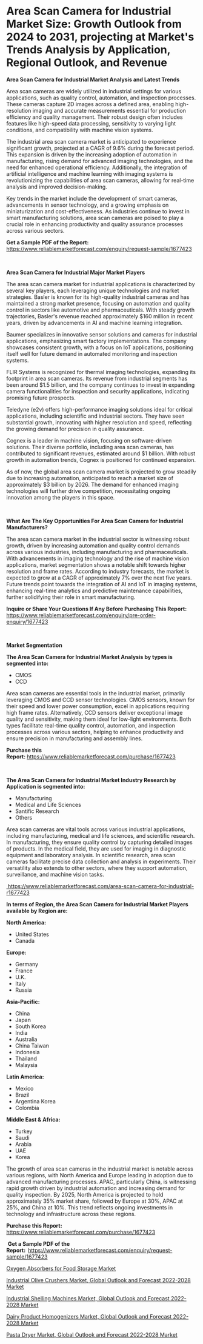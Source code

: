 <p><h1>Area Scan Camera for Industrial Market Size: Growth Outlook from 2024 to 2031, projecting at Market's Trends Analysis by Application, Regional Outlook, and Revenue</h1></p><p><strong>Area Scan Camera for Industrial Market Analysis and Latest Trends</strong></p>
<p><p>Area scan cameras are widely utilized in industrial settings for various applications, such as quality control, automation, and inspection processes. These cameras capture 2D images across a defined area, enabling high-resolution imaging and accurate measurements essential for production efficiency and quality management. Their robust design often includes features like high-speed data processing, sensitivity to varying light conditions, and compatibility with machine vision systems.</p><p>The industrial area scan camera market is anticipated to experience significant growth, projected at a CAGR of 9.6% during the forecast period. This expansion is driven by the increasing adoption of automation in manufacturing, rising demand for advanced imaging technologies, and the need for enhanced operational efficiency. Additionally, the integration of artificial intelligence and machine learning with imaging systems is revolutionizing the capabilities of area scan cameras, allowing for real-time analysis and improved decision-making.</p><p>Key trends in the market include the development of smart cameras, advancements in sensor technology, and a growing emphasis on miniaturization and cost-effectiveness. As industries continue to invest in smart manufacturing solutions, area scan cameras are poised to play a crucial role in enhancing productivity and quality assurance processes across various sectors.</p></p>
<p><strong>Get a Sample PDF of the Report:&nbsp;</strong> <a href="https://www.reliablemarketforecast.com/enquiry/request-sample/1677423?utm_campaign=1474&utm_medium=2&utm_source=Github&utm_content=ia&utm_term=14102024&utm_id=area-scan-camera-for-industrial">https://www.reliablemarketforecast.com/enquiry/request-sample/1677423</a></p>
<p>&nbsp;</p>
<p><strong>Area Scan Camera for Industrial Major Market Players</strong></p>
<p><p>The area scan camera market for industrial applications is characterized by several key players, each leveraging unique technologies and market strategies. Basler is known for its high-quality industrial cameras and has maintained a strong market presence, focusing on automation and quality control in sectors like automotive and pharmaceuticals. With steady growth trajectories, Basler's revenue reached approximately $160 million in recent years, driven by advancements in AI and machine learning integration.</p><p>Baumer specializes in innovative sensor solutions and cameras for industrial applications, emphasizing smart factory implementations. The company showcases consistent growth, with a focus on IoT applications, positioning itself well for future demand in automated monitoring and inspection systems.</p><p>FLIR Systems is recognized for thermal imaging technologies, expanding its footprint in area scan cameras. Its revenue from industrial segments has been around $1.5 billion, and the company continues to invest in expanding camera functionalities for inspection and security applications, indicating promising future prospects.</p><p>Teledyne (e2v) offers high-performance imaging solutions ideal for critical applications, including scientific and industrial sectors. They have seen substantial growth, innovating with higher resolution and speed, reflecting the growing demand for precision in quality assurance.</p><p>Cognex is a leader in machine vision, focusing on software-driven solutions. Their diverse portfolio, including area scan cameras, has contributed to significant revenues, estimated around $1 billion. With robust growth in automation trends, Cognex is positioned for continued expansion.</p><p>As of now, the global area scan camera market is projected to grow steadily due to increasing automation, anticipated to reach a market size of approximately $3 billion by 2026. The demand for enhanced imaging technologies will further drive competition, necessitating ongoing innovation among the players in this space.</p></p>
<p>&nbsp;</p>
<p><strong>What Are The Key Opportunities For Area Scan Camera for Industrial Manufacturers?</strong></p>
<p><p>The area scan camera market in the industrial sector is witnessing robust growth, driven by increasing automation and quality control demands across various industries, including manufacturing and pharmaceuticals. With advancements in imaging technology and the rise of machine vision applications, market segmentation shows a notable shift towards higher resolution and frame rates. According to industry forecasts, the market is expected to grow at a CAGR of approximately 7% over the next five years. Future trends point towards the integration of AI and IoT in imaging systems, enhancing real-time analytics and predictive maintenance capabilities, further solidifying their role in smart manufacturing.</p></p>
<p><strong>Inquire or Share Your Questions If Any Before Purchasing This Report:</strong> <a href="https://www.reliablemarketforecast.com/enquiry/pre-order-enquiry/1677423?utm_campaign=1474&utm_medium=2&utm_source=Github&utm_content=ia&utm_term=14102024&utm_id=area-scan-camera-for-industrial">https://www.reliablemarketforecast.com/enquiry/pre-order-enquiry/1677423</a></p>
<p>&nbsp;</p>
<p><strong>Market Segmentation</strong></p>
<p><strong>The Area Scan Camera for Industrial Market Analysis by types is segmented into:</strong></p>
<p><ul><li>CMOS</li><li>CCD</li></ul></p>
<p><p>Area scan cameras are essential tools in the industrial market, primarily leveraging CMOS and CCD sensor technologies. CMOS sensors, known for their speed and lower power consumption, excel in applications requiring high frame rates. Alternatively, CCD sensors deliver exceptional image quality and sensitivity, making them ideal for low-light environments. Both types facilitate real-time quality control, automation, and inspection processes across various sectors, helping to enhance productivity and ensure precision in manufacturing and assembly lines.</p></p>
<p><strong>Purchase this Report:&nbsp;</strong><a href="https://www.reliablemarketforecast.com/purchase/1677423?utm_campaign=1474&utm_medium=2&utm_source=Github&utm_content=ia&utm_term=14102024&utm_id=area-scan-camera-for-industrial">https://www.reliablemarketforecast.com/purchase/1677423</a></p>
<p>&nbsp;</p>
<p><strong>The Area Scan Camera for Industrial Market Industry Research by Application is segmented into:</strong></p>
<p><ul><li>Manufacturing</li><li>Medical and Life Sciences</li><li>Santific Research</li><li>Others</li></ul></p>
<p><p>Area scan cameras are vital tools across various industrial applications, including manufacturing, medical and life sciences, and scientific research. In manufacturing, they ensure quality control by capturing detailed images of products. In the medical field, they are used for imaging in diagnostic equipment and laboratory analysis. In scientific research, area scan cameras facilitate precise data collection and analysis in experiments. Their versatility also extends to other sectors, where they support automation, surveillance, and machine vision tasks.</p></p>
<p><a href="https://www.reliablemarketforecast.com/area-scan-camera-for-industrial-r1677423?utm_campaign=1474&utm_medium=2&utm_source=Github&utm_content=ia&utm_term=14102024&utm_id=area-scan-camera-for-industrial">&nbsp;https://www.reliablemarketforecast.com/area-scan-camera-for-industrial-r1677423</a></p>
<p><strong>In terms of Region, the Area Scan Camera for Industrial Market Players available by Region are:</strong></p>
<p>
    <p> <strong> North America: </strong>
        <ul>
            <li>United States</li>
            <li>Canada</li>
        </ul>
        </p> 
    <p> <strong> Europe: </strong>
        <ul>
            <li>Germany</li>
            <li>France</li>
            <li>U.K.</li>
            <li>Italy</li>
            <li>Russia</li>
        </ul>
        </p> 
    <p> <strong> Asia-Pacific: </strong>
        <ul>
            <li>China</li>
            <li>Japan</li>
            <li>South Korea</li>
            <li>India</li>
            <li>Australia</li>
            <li>China Taiwan</li>
            <li>Indonesia</li>
            <li>Thailand</li>
            <li>Malaysia</li>
        </ul>
        </p> 
    <p> <strong> Latin America: </strong>
        <ul>
            <li>Mexico</li>
            <li>Brazil</li>
            <li>Argentina Korea</li>
            <li>Colombia</li>
        </ul>
        </p> 
    <p> <strong> Middle East & Africa: </strong>
        <ul>
            <li>Turkey</li>
            <li>Saudi</li>
            <li>Arabia</li>
            <li>UAE</li>
            <li>Korea</li>
        </ul>
    </p>
    </p>
<p><p>The growth of area scan cameras in the industrial market is notable across various regions, with North America and Europe leading in adoption due to advanced manufacturing processes. APAC, particularly China, is witnessing rapid growth driven by industrial automation and increasing demand for quality inspection. By 2025, North America is projected to hold approximately 35% market share, followed by Europe at 30%, APAC at 25%, and China at 10%. This trend reflects ongoing investments in technology and infrastructure across these regions.</p></p>
<p><strong>Purchase this Report: </strong><a href="https://www.reliablemarketforecast.com/purchase/1677423?utm_campaign=1474&utm_medium=2&utm_source=Github&utm_content=ia&utm_term=14102024&utm_id=area-scan-camera-for-industrial">https://www.reliablemarketforecast.com/purchase/1677423</a></p>
<p>&nbsp;<strong>Get a Sample PDF of the Report:&nbsp;&nbsp;</strong><a href="https://www.reliablemarketforecast.com/enquiry/request-sample/1677423?utm_campaign=1474&utm_medium=2&utm_source=Github&utm_content=ia&utm_term=14102024&utm_id=area-scan-camera-for-industrial">https://www.reliablemarketforecast.com/enquiry/request-sample/1677423</a></p>
<p><strong></strong></p>
<p><p><a href="https://github.com/globismark/Market-Research-Report-List-5/blob/main/oxygen-absorbers-for-food-storage-market.md?utm_campaign=1474&utm_medium=2&utm_source=Github&utm_content=ia&utm_term=14102024&utm_id=area-scan-camera-for-industrial">Oxygen Absorbers for Food Storage Market</a></p><p><a href="https://www.linkedin.com/pulse/unveiling-market-trends-global-industrial-olive-crushers-p5znf?utm_campaign=1474&utm_medium=2&utm_source=Github&utm_content=ia&utm_term=14102024&utm_id=area-scan-camera-for-industrial">Industrial Olive Crushers Market, Global Outlook and Forecast 2022-2028 Market</a></p><p><a href="https://www.linkedin.com/pulse/industrial-shelling-machines-market-global-outlook-forecast-mawof?utm_campaign=1474&utm_medium=2&utm_source=Github&utm_content=ia&utm_term=14102024&utm_id=area-scan-camera-for-industrial">Industrial Shelling Machines Market, Global Outlook and Forecast 2022-2028 Market</a></p><p><a href="https://www.linkedin.com/pulse/dairy-product-homogenizers-market-global-outlook-forecast-2022-2028-6duuf?utm_campaign=1474&utm_medium=2&utm_source=Github&utm_content=ia&utm_term=14102024&utm_id=area-scan-camera-for-industrial">Dairy Product Homogenizers Market, Global Outlook and Forecast 2022-2028 Market</a></p><p><a href="https://www.linkedin.com/pulse/pasta-dryer-market-global-outlook-forecast-2022-2028-penetration-k1z9f?utm_campaign=1474&utm_medium=2&utm_source=Github&utm_content=ia&utm_term=14102024&utm_id=area-scan-camera-for-industrial">Pasta Dryer Market, Global Outlook and Forecast 2022-2028 Market</a></p></p>